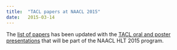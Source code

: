 ```yaml
---
title:  "TACL papers at NAACL 2015"
date:   2015-03-14
---
```


The [list of papers](papers.html) has been updated with the [TACL oral and poster presentations](http://www.transacl.org) that will be part of the NAACL HLT 2015 program.

